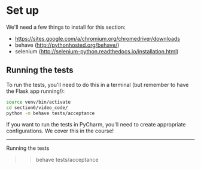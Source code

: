 # Set up

We'll need a few things to install for this section:

- https://sites.google.com/a/chromium.org/chromedriver/downloads
- behave (http://pythonhosted.org/behave/)
- selenium (http://selenium-python.readthedocs.io/installation.html)


## Running the tests

To run the tests, you'll need to do this in a terminal (but remember to have the Flask app running!):

```bash
source venv/bin/activate
cd section6/video_code/
python -m behave tests/acceptance
```

If you want to run the tests in PyCharm, you'll need to create appropriate configurations. We cover this in the course!


---------

Running the tests

>> behave tests/acceptance